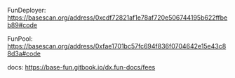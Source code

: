 

FunDeployer:
https://basescan.org/address/0xcdf72821af1e78af720e506744195b622ffbeb89#code

FunPool:
https://basescan.org/address/0xfae1701bc57fc694f836f0704642e15e43c88d3a#code

docs:
https://base-fun.gitbook.io/dx.fun-docs/fees